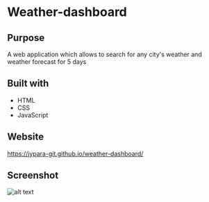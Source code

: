 # Weather-dashboard
## Purpose
A web application which allows to search for any city's weather and weather forecast for 5 days
## Built with
- HTML
- CSS
- JavaScript
## Website
https://jypara-git.github.io/weather-dashboard/
## Screenshot
![alt text]()
